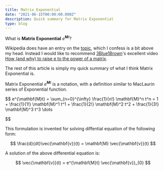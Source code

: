 ```yaml
---
title: Matrix Exponential
date: "2021-06-15T00:00:00.000Z"
description: Quick summary for Matrix Exponential
type: blog
---
```


What is <b>Matrix Exponential</b> $e^{\mathbf{M}t}$?

Wikipedia does have an entry on the [topic](https://en.wikipedia.org/wiki/Matrix_exponential), which I confess is a bit above my head.  Instead I would like to recommend [3Blue1Brown](https://www.3blue1brown.com/)'s excellent video [How (and why) to raise e to the power of a matrix](https://www.youtube.com/watch?v=O85OWBJ2ayo).


The rest of this article is simply my quick summary of what I think Matrix Exponential is.


Matrix Exponential $e^{\mathbf{M}t}$ is a notation, with a definition similar to MacLaurin series of Exponential function.

$$
e^{\mathbf{M}t} =  \sum_{n=0}^{\infty} \frac{1}{n!} \mathbf{M}^n t^n
       = 1 + \frac{1}{1!} \mathbf{M}^1 t^1 + \frac{1}{2!} \mathbf{M}^2 t^2 + \frac{1}{3!} \mathbf{M}^3 t^3 \dots

$$

This formulation is invented for solving diffential equation of the following form:

$$
 \frac{d}{dt}\vec{\mathbf{v}}(t) = \mathbf{M} \vec{\mathbf{v}}(t)
$$

A solution of the above differential equation is:

$$
\vec{\mathbf{v}}(t) =  e^{\mathbf{M}t} \vec{\mathbf{v}}_{0}
$$


